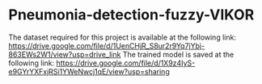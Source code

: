 # Pneumonia-detection-fuzzy-VIKOR

The dataset required for this project is available at the following link:
https://drive.google.com/file/d/1UenCHjR_S8ur2r9Yq7jYbj-863EWs2W1/view?usp=drive_link
The trained model is saved at the following link:
https://drive.google.com/file/d/1X9z4IyS-e9GYrYXFxjRSi1YWeNwcj1qE/view?usp=sharing

